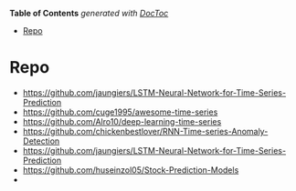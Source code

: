 <!-- START doctoc generated TOC please keep comment here to allow auto update -->
<!-- DON'T EDIT THIS SECTION, INSTEAD RE-RUN doctoc TO UPDATE -->
**Table of Contents**  *generated with [DocToc](https://github.com/thlorenz/doctoc)*

- [Repo](#repo)

<!-- END doctoc generated TOC please keep comment here to allow auto update -->


# Repo
- https://github.com/jaungiers/LSTM-Neural-Network-for-Time-Series-Prediction
- https://github.com/cuge1995/awesome-time-series
- https://github.com/Alro10/deep-learning-time-series
- https://github.com/chickenbestlover/RNN-Time-series-Anomaly-Detection
- https://github.com/jaungiers/LSTM-Neural-Network-for-Time-Series-Prediction
- https://github.com/huseinzol05/Stock-Prediction-Models
- 






